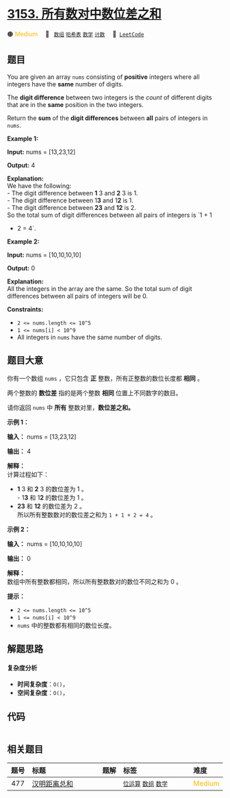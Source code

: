 # [3153. 所有数对中数位差之和](https://leetcode.com/problems/sum-of-digit-differences-of-all-pairs)

🟠 <font color=#ffb800>Medium</font>&emsp; 🔖&ensp; [`数组`](/tag/array.md) [`哈希表`](/tag/hash-table.md) [`数学`](/tag/math.md) [`计数`](/tag/counting.md)&emsp; 🔗&ensp;[`LeetCode`](https://leetcode.com/problems/sum-of-digit-differences-of-all-pairs)

## 题目

You are given an array `nums` consisting of **positive** integers where all
integers have the **same** number of digits.

The **digit difference** between two integers is the _count_ of different
digits that are in the **same** position in the two integers.

Return the **sum** of the **digit differences** between **all** pairs of
integers in `nums`.



**Example 1:**

**Input:** nums = [13,23,12]

**Output:** 4

**Explanation:**  
We have the following:  
\- The digit difference between **1** 3 and **2** 3 is 1.  
\- The digit difference between 1**3** and 1**2** is 1.  
\- The digit difference between **23** and **12** is 2.  
So the total sum of digit differences between all pairs of integers is `1 + 1
+ 2 = 4`.

**Example 2:**

**Input:** nums = [10,10,10,10]

**Output:** 0

**Explanation:**  
All the integers in the array are the same. So the total sum of digit
differences between all pairs of integers will be 0.



**Constraints:**

  * `2 <= nums.length <= 10^5`
  * `1 <= nums[i] < 10^9`
  * All integers in `nums` have the same number of digits.


## 题目大意

你有一个数组 `nums` ，它只包含 **正**  整数，所有正整数的数位长度都 **相同**  。

两个整数的 **数位差**  指的是两个整数 **相同**  位置上不同数字的数目。

请你返回 `nums` 中 **所有**  整数对里，**数位差之和。**



**示例 1：**

**输入：** nums = [13,23,12]

**输出：** 4

**解释：**  
计算过程如下：  
- **1** 3 和 **2** 3 的数位差为 1 。  
\- 1**3** 和 1**2**  的数位差为 1 。  
- **23** 和 **12**  的数位差为 2 。  
所以所有整数数对的数位差之和为 `1 + 1 + 2 = 4` 。

**示例 2：**

**输入：** nums = [10,10,10,10]

**输出：** 0

**解释：**  
数组中所有整数都相同，所以所有整数数对的数位不同之和为 0 。



**提示：**

  * `2 <= nums.length <= 10^5`
  * `1 <= nums[i] < 10^9`
  * `nums` 中的整数都有相同的数位长度。


## 解题思路

#### 复杂度分析

- **时间复杂度**：`O()`，
- **空间复杂度**：`O()`，

## 代码

```javascript

```

## 相关题目

<!-- prettier-ignore -->
| 题号 | 标题 | 题解 | 标签 | 难度 |
| :------: | :------ | :------: | :------ | :------ |
| 477 | [汉明距离总和](https://leetcode.com/problems/total-hamming-distance) |  |  [`位运算`](/tag/bit-manipulation.md) [`数组`](/tag/array.md) [`数学`](/tag/math.md) | <font color=#ffb800>Medium</font> |

<style>
.blue {
    background-color: #096dd9;
    padding: 0.25rem 0.5rem;
    margin: 0;
    font-size: 0.85em;
    border-radius: 3px;
    color: white;
    font-weight: 500;
}
table th:first-of-type { width: 10%; }
table th:nth-of-type(2) { width: 35%; }
table th:nth-of-type(3) { width: 10%; }
table th:nth-of-type(4) { width: 35%; }
table th:nth-of-type(5) { width: 10%; }
</style>
